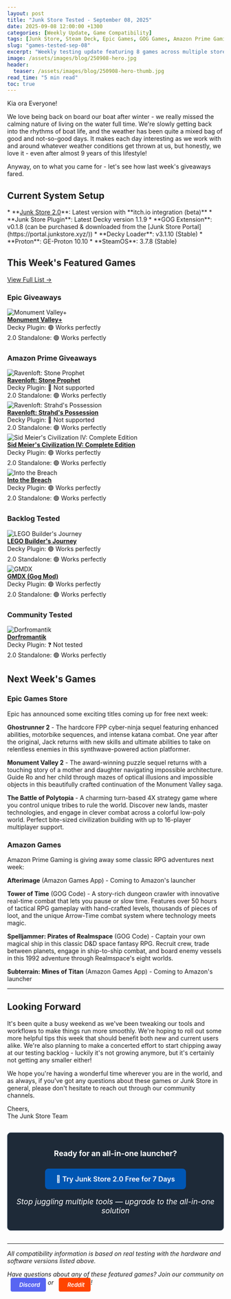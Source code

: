 ```yaml
---
layout: post
title: "Junk Store Tested - September 08, 2025"
date: 2025-09-08 12:00:00 +1300
categories: [Weekly Update, Game Compatibility]
tags: [Junk Store, Steam Deck, Epic Games, GOG Games, Amazon Prime Gaming, Decky Plugin, Game Mode, Non-Steam Games, DosBox]
slug: "games-tested-sep-08"
excerpt: "Weekly testing update featuring 8 games across multiple storefronts. Testing compatibility with Steam Deck and Junk Store."
image: /assets/images/blog/250908-hero.jpg
header:
  teaser: /assets/images/blog/250908-hero-thumb.jpg
read_time: "5 min read"
toc: true
---
```


Kia ora Everyone! 

We love being back on board our boat after winter - we really missed the calming nature of living on the water full time. We're slowly getting back into the rhythms of boat life, and the weather has been quite a mixed bag of good and not-so-good days. It makes each day interesting as we work with and around whatever weather conditions get thrown at us, but honestly, we love it - even after almost 9 years of this lifestyle!

Anyway, on to what you came for - let's see how last week's giveaways fared.

<h2 style="text-align: left !important; margin-left: 0;">Current System Setup</h2>
* **<a href="/buy_now/">Junk Store 2.0</a>**: Latest version with **itch.io integration (beta)**
* **Junk Store Plugin**: Latest Decky version 1.1.9  
* **GOG Extension**: v0.1.8 (can be purchased & downloaded from the [Junk Store Portal](https://portal.junkstore.xyz/))
* **Decky Loader**: v3.1.10 (Stable)
* **Proton**: GE-Proton 10.10
* **SteamOS**: 3.7.8 (Stable)

<h2 style="text-align: left !important; margin-left: 0;">This Week's Featured Games</h2>

<a href="/tested-games/" class="inline-games-cta-button">View Full List →</a>

### Epic Giveaways

<div class="game-entry">
  <img src="https://steamcdn-a.akamaihd.net/steam/apps/1927720/capsule_231x87.jpg" alt="Monument Valley+" class="game-thumbnail">
  <div class="game-details">
    <strong><a href="https://store.epicgames.com/en-US/p/monument-valley-1d99d3" target="_blank">Monument Valley+</a></strong>
    <div class="compatibility-info">
      <div class="compatibility-line">Decky Plugin: 🟢 Works perfectly</div>
        <div class="compatibility-line">2.0 Standalone: 🟢 Works perfectly</div>
    </div>
  </div>
</div>

### Amazon Prime Giveaways

<div class="game-entry">
  <img src="https://images.gog.com/75aa24717e3ef05396f2fe74e2149fd7fb5dbe18b11ea0f670e8cc5e7d031a51.jpg?namespace=gamesdb" alt="Ravenloft: Stone Prophet" class="game-thumbnail">
  <div class="game-details">
    <strong><a href="https://www.gog.com/en/game/dungeons_dragons_ravenloft_series" target="_blank">Ravenloft: Stone Prophet</a></strong>
    <div class="compatibility-info">
      <div class="compatibility-line">Decky Plugin: 🔴 Not supported</div>
        <div class="compatibility-line">2.0 Standalone: 🟢 Works perfectly</div>
    </div>
  </div>
</div>

<div class="game-entry">
  <img src="https://images.gog.com/0c17ff167722260e5c42a1f268ac0ea0c3e0c41210ede55edd8123475278ed8a.jpg?namespace=gamesdb" alt="Ravenloft: Strahd's Possession" class="game-thumbnail">
  <div class="game-details">
    <strong><a href="https://www.gog.com/en/game/dungeons_dragons_ravenloft_series" target="_blank">Ravenloft: Strahd's Possession</a></strong>
    <div class="compatibility-info">
      <div class="compatibility-line">Decky Plugin: 🔴 Not supported</div>
        <div class="compatibility-line">2.0 Standalone: 🟢 Works perfectly</div>
    </div>
  </div>
</div>

<div class="game-entry">
  <img src="https://images.gog.com/f1fd32be26fb7a06039c97e6e45a5d2f41bfeea58147e3ecec4a15e0e19beaa3.jpg?namespace=gamesdb" alt="Sid Meier's Civilization IV: Complete Edition" class="game-thumbnail">
  <div class="game-details">
    <strong><a href="https://www.gog.com/en/game/sid_meiers_civilization_iv_the_complete_edition" target="_blank">Sid Meier's Civilization IV: Complete Edition</a></strong>
    <div class="compatibility-info">
      <div class="compatibility-line">Decky Plugin: 🟢 Works perfectly</div>
        <div class="compatibility-line">2.0 Standalone: 🟢 Works perfectly</div>
    </div>
  </div>
</div>

<div class="game-entry">
  <img src="https://images.gog.com/7c7579d6f9bf02de0810b2de594d9c1906620b046c6a98d1992e993ce690a3b6.jpg?namespace=gamesdb" alt="Into the Breach" class="game-thumbnail">
  <div class="game-details">
    <strong><a href="https://store.epicgames.com/en-US/p/into-the-breach" target="_blank">Into the Breach</a></strong>
    <div class="compatibility-info">
      <div class="compatibility-line">Decky Plugin: 🟢 Works perfectly</div>
        <div class="compatibility-line">2.0 Standalone: 🟢 Works perfectly</div>
    </div>
  </div>
</div>

### Backlog Tested

<div class="game-entry">
  <img src="https://images.gog.com/5e0c70e05ebb59abbccdcc25c4f66d52fb9f861ea7518f13a3c27ff8e37b6ecb.jpg?namespace=gamesdb" alt="LEGO Builder's Journey" class="game-thumbnail">
  <div class="game-details">
    <strong><a href="https://store.epicgames.com/en-US/p/lego-builders-journey" target="_blank">LEGO Builder's Journey</a></strong>
    <div class="compatibility-info">
      <div class="compatibility-line">Decky Plugin: 🟢 Works perfectly</div>
        <div class="compatibility-line">2.0 Standalone: 🟢 Works perfectly</div>
    </div>
  </div>
</div>

<div class="game-entry">
  <img src="https://images.gog.com/0c0b926fc0781754010bfb71ab0aff7937ea0daaff756f4cf571e1a5fdb91596.jpg?namespace=gamesdb" alt="GMDX" class="game-thumbnail">
  <div class="game-details">
    <strong><a href="https://www.gog.com/en/game/gmdx" target="_blank">GMDX (Gog Mod)</a></strong>
    <div class="compatibility-info">
      <div class="compatibility-line">Decky Plugin: 🟢 Works perfectly</div>
        <div class="compatibility-line">2.0 Standalone: 🟢 Works perfectly</div>
    </div>
  </div>
</div>

### Community Tested

<div class="game-entry">
  <img src="https://steamcdn-a.akamaihd.net/steam/apps/1455840/capsule_231x87.jpg" alt="Dorfromantik" class="game-thumbnail">
  <div class="game-details">
    <strong><a href="https://www.gog.com/en/game/dorfromantik" target="_blank">Dorfromantik</a></strong>
    <div class="compatibility-info">
      <div class="compatibility-line">Decky Plugin: ❓ Not tested</div>
        <div class="compatibility-line">2.0 Standalone: 🟢 Works perfectly</div>
    </div>
  </div>
</div>

<h2 style="text-align: left !important; margin-left: 0;">Next Week's Games</h2>

### Epic Games Store
Epic has announced some exciting titles coming up for free next week:

**Ghostrunner 2** - The hardcore FPP cyber-ninja sequel featuring enhanced abilities, motorbike sequences, and intense katana combat. One year after the original, Jack returns with new skills and ultimate abilities to take on relentless enemies in this synthwave-powered action platformer.

**Monument Valley 2** - The award-winning puzzle sequel returns with a touching story of a mother and daughter navigating impossible architecture. Guide Ro and her child through mazes of optical illusions and impossible objects in this beautifully crafted continuation of the Monument Valley saga.

**The Battle of Polytopia** - A charming turn-based 4X strategy game where you control unique tribes to rule the world. Discover new lands, master technologies, and engage in clever combat across a colorful low-poly world. Perfect bite-sized civilization building with up to 16-player multiplayer support.

### Amazon Games
Amazon Prime Gaming is giving away some classic RPG adventures next week:

**Afterimage** (Amazon Games App) - Coming to Amazon's launcher

**Tower of Time** (GOG Code) - A story-rich dungeon crawler with innovative real-time combat that lets you pause or slow time. Features over 50 hours of tactical RPG gameplay with hand-crafted levels, thousands of pieces of loot, and the unique Arrow-Time combat system where technology meets magic.

**Spelljammer: Pirates of Realmspace** (GOG Code) - Captain your own magical ship in this classic D&D space fantasy RPG. Recruit crew, trade between planets, engage in ship-to-ship combat, and board enemy vessels in this 1992 adventure through Realmspace's eight worlds.

**Subterrain: Mines of Titan** (Amazon Games App) - Coming to Amazon's launcher

---

<h2 style="text-align: left !important; margin-left: 0;">Looking Forward</h2>

It's been quite a busy weekend as we've been tweaking our tools and workflows to make things run more smoothly. We're hoping to roll out some more helpful tips this week that should benefit both new and current users alike. We're also planning to make a concerted effort to start chipping away at our testing backlog - luckily it's not growing anymore, but it's certainly not getting any smaller either!

We hope you're having a wonderful time wherever you are in the world, and as always, if you've got any questions about these games or Junk Store in general, please don't hesitate to reach out through our community channels.

Cheers,  
The Junk Store Team

<div class="inline-blog-cta">
  <p><strong>Ready for an all-in-one launcher?</strong></p>
  <a href="/buy_now/" class="inline-blog-cta-button">
    🚀 Try Junk Store 2.0 Free for 7 Days
  </a>
  <p class="inline-cta-subtext">Stop juggling multiple tools — upgrade to the all-in-one solution</p>
</div>

---

*All compatibility information is based on real testing with the hardware and software versions listed above.*

*Have questions about any of these featured games? Join our community on <a href="https://discord.gg/6mRUhR6Teh" target="_blank" rel="noopener" class="community-btn discord-btn"><i class="fab fa-discord" style="margin-right: 6px;"></i>Discord</a> or <a href="https://www.reddit.com/r/JunkStore" target="_blank" rel="noopener" class="community-btn reddit-btn"><i class="fab fa-reddit" style="margin-right: 6px;"></i>Reddit</a>!*

<style>
.community-btn {
  display: inline-flex;
  align-items: center;
  padding: 6px 12px;
  border-radius: 4px;
  text-decoration: none;
  font-weight: 600;
  font-size: 13px;
  transition: all 0.2s ease;
  border: 2px solid transparent;
  margin-left: 8px;
  color: white !important;
}

.discord-btn {
  background: #5865f2;
}

.reddit-btn {
  background: #ff4500;
}

.community-btn:hover {
  transform: translateY(-1px);
  box-shadow: 0 4px 12px rgba(0, 0, 0, 0.3);
  text-decoration: none;
  color: white !important;
  opacity: 0.9;
}

.inline-blog-cta {
  text-align: center;
  background: #1e2a38;
  border-radius: 8px;
  padding: 20px;
  margin: 30px 0;
  border: 1px solid #3a4a5c;
}

.inline-blog-cta p {
  margin-bottom: 15px;
  color: #fff;
  font-size: 1.1rem;
}

.inline-blog-cta-button {
  display: inline-block;
  background: #0056b3;
  color: #fff !important;
  padding: 12px 24px;
  border-radius: 8px;
  text-decoration: none;
  font-weight: 600;
  font-size: 1rem;
  transition: all 0.3s ease;
  margin: 10px 0;
  border: 2px solid #0056b3;
}

.inline-blog-cta-button:hover,
.inline-blog-cta-button:visited,
.inline-blog-cta-button:visited:hover {
  background: #004494;
  border-color: #004494;
  color: #fff !important;
  transform: translateY(-2px);
  box-shadow: 0 4px 15px rgba(0, 86, 179, 0.4);
  text-decoration: none;
}

.inline-cta-subtext {
  margin-top: 8px;
  color: #cceeff;
  font-size: 0.9rem;
  font-style: italic;
}
</style>